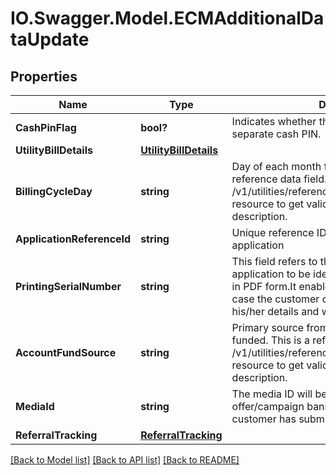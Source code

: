 # IO.Swagger.Model.ECMAdditionalDataUpdate
## Properties

Name | Type | Description | Notes
------------ | ------------- | ------------- | -------------
**CashPinFlag** | **bool?** | Indicates whether the customer wants a separate cash PIN. | [optional] 
**UtilityBillDetails** | [**UtilityBillDetails**](UtilityBillDetails.md) |  | [optional] 
**BillingCycleDay** | **string** | Day of each month for the bill payment. This is a reference data field. Please use /v1/utilities/referenceData/{billingCycleDay} resource to get valid value of this field with description. | [optional] 
**ApplicationReferenceId** | **string** | Unique reference ID associated with the application | [optional] 
**PrintingSerialNumber** | **string** | This field refers to the unique number for each application to be identified by COLA and printed in PDF form.It enables to identify the customer in case the customer could not complete filling his/her details and was dropped-off in between | [optional] 
**AccountFundSource** | **string** | Primary source from which this account will be funded. This is a reference data field. Please use /v1/utilities/referenceData/{accountFundSource} resource to get valid value of this field with description. | [optional] 
**MediaId** | **string** | The media ID will be used to determine which offer/campaign banner was clicked when the customer has submitted the application | [optional] 
**ReferralTracking** | [**ReferralTracking**](ReferralTracking.md) |  | [optional] 

[[Back to Model list]](../README.md#documentation-for-models) [[Back to API list]](../README.md#documentation-for-api-endpoints) [[Back to README]](../README.md)

